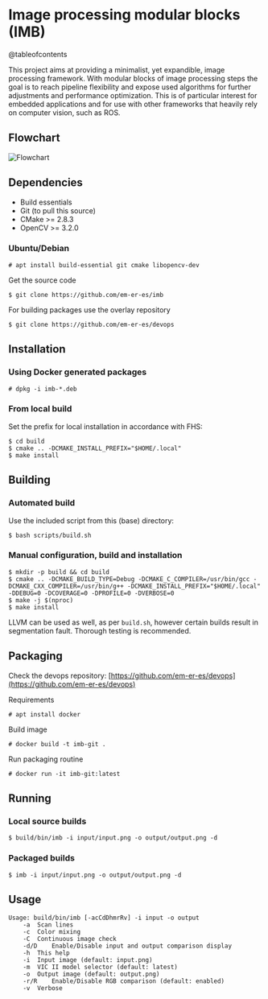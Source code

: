 # Image processing modular blocks (IMB)

@tableofcontents

This project aims at providing a minimalist, yet expandible, image processing framework. With modular blocks of image processing steps the goal is to reach pipeline flexibility and expose used algorithms for further adjustments and performance optimization. This is of particular interest for embedded applications and for use with other frameworks that heavily rely on computer vision, such as ROS.

## Flowchart

![Flowchart](graphs/imb-flowchart.svg)

## Dependencies

* Build essentials
* Git (to pull this source)
* CMake >= 2.8.3
* OpenCV >= 3.2.0

### Ubuntu/Debian

```
# apt install build-essential git cmake libopencv-dev
```

Get the source code

```
$ git clone https://github.com/em-er-es/imb
```

For building packages use the overlay repository

```
$ git clone https://github.com/em-er-es/devops
```

## Installation

### Using Docker generated packages

```
# dpkg -i imb-*.deb
```

### From local build

Set the prefix for local installation in accordance with FHS:

```
$ cd build
$ cmake .. -DCMAKE_INSTALL_PREFIX="$HOME/.local"
$ make install
```

## Building

### Automated build

Use the included script from this (base) directory:

```
$ bash scripts/build.sh
```

### Manual configuration, build and installation

```
$ mkdir -p build && cd build
$ cmake .. -DCMAKE_BUILD_TYPE=Debug -DCMAKE_C_COMPILER=/usr/bin/gcc -DCMAKE_CXX_COMPILER=/usr/bin/g++ -DCMAKE_INSTALL_PREFIX="$HOME/.local" -DDEBUG=0 -DCOVERAGE=0 -DPROFILE=0 -DVERBOSE=0
$ make -j $(nproc)
$ make install
```

LLVM can be used as well, as per `build.sh`, however certain builds result in segmentation fault. Thorough testing is recommended.

## Packaging

Check the devops repository: [https://github.com/em-er-es/devops](https://github.com/em-er-es/devops)

Requirements

```
# apt install docker
```

Build image

```
# docker build -t imb-git .
```

Run packaging routine

```
# docker run -it imb-git:latest
```

## Running

### Local source builds

```
$ build/bin/imb -i input/input.png -o output/output.png -d
```

### Packaged builds

```
$ imb -i input/input.png -o output/output.png -d
```

## Usage

```
Usage: build/bin/imb [-acCdDhmrRv] -i input -o output
	-a	Scan lines
	-c	Color mixing
	-C	Continuous image check
	-d/D	Enable/Disable input and output comparison display
	-h	This help
	-i	Input image (default: input.png)
	-m	VIC II model selector (default: latest)
	-o	Output image (default: output.png)
	-r/R	Enable/Disable RGB comparison (default: enabled)
	-v	Verbose
```
